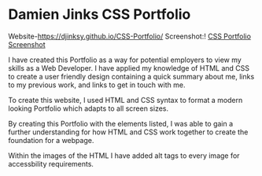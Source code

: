 # Damien Jinks CSS Portfolio
Website-https://djinksy.github.io/CSS-Portfolio/
Screenshot:!  [CSS Portfolio Screenshot](./images/screenshot.png)

I have created this Portfolio as a way for potential employers to view my skills as a Web Developer. I have applied my knowledge of HTML and CSS to create a user friendly design containing a quick summary about me, links to my previous work, and links to get in touch with me. 

To create this website, I used HTML and CSS syntax to format a modern looking Portfolio which adapts to all screen sizes. 

By creating this Portfolio with the elements listed, I was able to gain a further understanding for how HTML and CSS work together to create the foundation for a webpage. 

Within the images of the HTML I have added alt tags to every image for accessbility requirements. 
